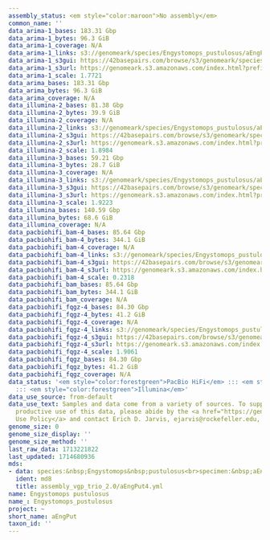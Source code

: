 ```yaml
---
assembly_status: <em style="color:maroon">No assembly</em>
common_name: ''
data_arima-1_bases: 183.31 Gbp
data_arima-1_bytes: 96.3 GiB
data_arima-1_coverage: N/A
data_arima-1_links: s3://genomeark/species/Engystomops_pustulosus/aEngPut1/genomic_data/arima/<br>
data_arima-1_s3gui: https://42basepairs.com/browse/s3/genomeark/species/Engystomops_pustulosus/aEngPut1/genomic_data/arima/
data_arima-1_s3url: https://genomeark.s3.amazonaws.com/index.html?prefix=species/Engystomops_pustulosus/aEngPut1/genomic_data/arima/
data_arima-1_scale: 1.7721
data_arima_bases: 183.31 Gbp
data_arima_bytes: 96.3 GiB
data_arima_coverage: N/A
data_illumina-2_bases: 81.38 Gbp
data_illumina-2_bytes: 39.9 GiB
data_illumina-2_coverage: N/A
data_illumina-2_links: s3://genomeark/species/Engystomops_pustulosus/aEngPut2/genomic_data/illumina/<br>
data_illumina-2_s3gui: https://42basepairs.com/browse/s3/genomeark/species/Engystomops_pustulosus/aEngPut2/genomic_data/illumina/
data_illumina-2_s3url: https://genomeark.s3.amazonaws.com/index.html?prefix=species/Engystomops_pustulosus/aEngPut2/genomic_data/illumina/
data_illumina-2_scale: 1.8984
data_illumina-3_bases: 59.21 Gbp
data_illumina-3_bytes: 28.7 GiB
data_illumina-3_coverage: N/A
data_illumina-3_links: s3://genomeark/species/Engystomops_pustulosus/aEngPut3/genomic_data/illumina/<br>
data_illumina-3_s3gui: https://42basepairs.com/browse/s3/genomeark/species/Engystomops_pustulosus/aEngPut3/genomic_data/illumina/
data_illumina-3_s3url: https://genomeark.s3.amazonaws.com/index.html?prefix=species/Engystomops_pustulosus/aEngPut3/genomic_data/illumina/
data_illumina-3_scale: 1.9223
data_illumina_bases: 140.59 Gbp
data_illumina_bytes: 68.6 GiB
data_illumina_coverage: N/A
data_pacbiohifi_bam-4_bases: 85.64 Gbp
data_pacbiohifi_bam-4_bytes: 344.1 GiB
data_pacbiohifi_bam-4_coverage: N/A
data_pacbiohifi_bam-4_links: s3://genomeark/species/Engystomops_pustulosus/aEngPut4/genomic_data/pacbio_hifi/<br>
data_pacbiohifi_bam-4_s3gui: https://42basepairs.com/browse/s3/genomeark/species/Engystomops_pustulosus/aEngPut4/genomic_data/pacbio_hifi/
data_pacbiohifi_bam-4_s3url: https://genomeark.s3.amazonaws.com/index.html?prefix=species/Engystomops_pustulosus/aEngPut4/genomic_data/pacbio_hifi/
data_pacbiohifi_bam-4_scale: 0.2318
data_pacbiohifi_bam_bases: 85.64 Gbp
data_pacbiohifi_bam_bytes: 344.1 GiB
data_pacbiohifi_bam_coverage: N/A
data_pacbiohifi_fqgz-4_bases: 84.30 Gbp
data_pacbiohifi_fqgz-4_bytes: 41.2 GiB
data_pacbiohifi_fqgz-4_coverage: N/A
data_pacbiohifi_fqgz-4_links: s3://genomeark/species/Engystomops_pustulosus/aEngPut4/genomic_data/pacbio_hifi/<br>
data_pacbiohifi_fqgz-4_s3gui: https://42basepairs.com/browse/s3/genomeark/species/Engystomops_pustulosus/aEngPut4/genomic_data/pacbio_hifi/
data_pacbiohifi_fqgz-4_s3url: https://genomeark.s3.amazonaws.com/index.html?prefix=species/Engystomops_pustulosus/aEngPut4/genomic_data/pacbio_hifi/
data_pacbiohifi_fqgz-4_scale: 1.9061
data_pacbiohifi_fqgz_bases: 84.30 Gbp
data_pacbiohifi_fqgz_bytes: 41.2 GiB
data_pacbiohifi_fqgz_coverage: N/A
data_status: '<em style="color:forestgreen">PacBio HiFi</em> ::: <em style="color:forestgreen">Arima</em>
  ::: <em style="color:forestgreen">Illumina</em>'
data_use_source: from-default
data_use_text: Samples and data come from a variety of sources. To support fair and
  productive use of this data, please abide by the <a href="https://genome10k.soe.ucsc.edu/data-use-policies/">Data
  Use Policy</a> and contact Erich D. Jarvis, ejarvis@rockefeller.edu, with any questions.
genome_size: 0
genome_size_display: ''
genome_size_method: ''
last_raw_data: 1713221822
last_updated: 1714680936
mds:
- data: species:&nbsp;Engystomops&nbsp;pustulosus<br>specimen:&nbsp;aEngPut4<br>projects:&nbsp;<br>&nbsp;&nbsp;-&nbsp;vgp<br>assembled_by_group:&nbsp;Rockefeller<br>data_location:&nbsp;S3<br>release_to:&nbsp;S3<br>combine_for_curation:&nbsp;true<br>maternal:&nbsp;s3://genomeark/species/Engystomops_pustulosus/aEngPut4/assembly_vgp_HiC_2.0/aEngPut4.trio.pat.20240502.fasta.gz<br>paternal:&nbsp;s3://genomeark/species/Engystomops_pustulosus/aEngPut4/assembly_vgp_HiC_2.0/aEngPut4.trio.mat.20240502.fasta.gz<br>mat_pretext:&nbsp;s3://genomeark/species/Engystomops_pustulosus/aEngPut4/assembly_vgp_trio_2.0/evaluation/pat/pretext/aEngPut4_hap1__s2_heatmap.pretext<br>pat_pretext:&nbsp;s3://genomeark/species/Engystomops_pustulosus/aEngPut4/assembly_vgp_trio_2.0/evaluation/mat/pretext/aEngPut4_hap2__s2_heatmap.pretext<br>kmer_spectra_img:&nbsp;s3://genomeark/species/Engystomops_pustulosus/aEngPut4/assembly_vgp_trio_2.0/evaluation/merqury_trio_s2/aEngPut4_png/<br>pacbio_read_dir:&nbsp;s3://genomeark/species/Engystomops_pustulosus/aEngPut4/genomic_data/pacbio_hifi/<br>pacbio_read_type:&nbsp;hifi<br>hic_read_dir:&nbsp;s3://genomeark/species/Engystomops_pustulosus/aEngPut1/genomic_data/arima/<br>pipeline:&nbsp;<br>&nbsp;&nbsp;-&nbsp;hifiasm&nbsp;(0.19.8+galaxy0)<br>&nbsp;&nbsp;-&nbsp;purge_dups&nbsp;(1.2.6+galaxy0)<br>&nbsp;&nbsp;-&nbsp;yahs&nbsp;(1.2a.2+galaxy1)<br>notes:&nbsp;This&nbsp;was&nbsp;a&nbsp;Hifiasm&nbsp;trio&nbsp;(--trio-dual&nbsp;parameter&nbsp;on)&nbsp;assembly&nbsp;of&nbsp;aEngPut4,&nbsp;resulting&nbsp;in&nbsp;two&nbsp;complete&nbsp;haplotypes.&nbsp;HiC&nbsp;scaffolding&nbsp;was&nbsp;performed&nbsp;with&nbsp;YaHS&nbsp;using&nbsp;HiC&nbsp;data&nbsp;from&nbsp;a&nbsp;sibling,&nbsp;aEngPut1.&nbsp;The&nbsp;HiC&nbsp;prep&nbsp;kit&nbsp;used&nbsp;was&nbsp;Arima&nbsp;library&nbsp;prep.&nbsp;The&nbsp;HiC&nbsp;reads&nbsp;needed&nbsp;to&nbsp;have&nbsp;5&nbsp;bp&nbsp;trimmed&nbsp;from&nbsp;the&nbsp;5'&nbsp;end&nbsp;due&nbsp;to&nbsp;adapter&nbsp;left&nbsp;over&nbsp;from&nbsp;the&nbsp;Arima&nbsp;library&nbsp;prep&nbsp;kit.&nbsp;Both&nbsp;haplotypes&nbsp;underwent&nbsp;purging&nbsp;to&nbsp;remove&nbsp;some&nbsp;false&nbsp;duplicates.&nbsp;Merqury&nbsp;plots&nbsp;suggest&nbsp;some&nbsp;diploid-coverage&nbsp;regions&nbsp;that&nbsp;did&nbsp;not&nbsp;segregate&nbsp;equally&nbsp;into&nbsp;both&nbsp;haplotypes,&nbsp;having&nbsp;been&nbsp;placed&nbsp;only&nbsp;in&nbsp;the&nbsp;maternal&nbsp;assembly.&nbsp;This&nbsp;is&nbsp;a&nbsp;VGP&nbsp;Phase&nbsp;1&nbsp;species&nbsp;we&nbsp;are&nbsp;submitting&nbsp;for&nbsp;dual&nbsp;curation.<br>
  ident: md8
  title: assembly_vgp_trio_2.0/aEngPut4.yml
name: Engystomops pustulosus
name_: Engystomops_pustulosus
project: ~
short_name: aEngPut
taxon_id: ''
---
```

